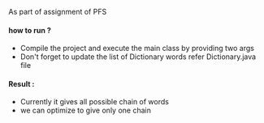 As part of assignment of PFS

#### how to run ?
 - Compile the project and execute the main class by providing two args
 - Don't forget to update the list of Dictionary words refer Dictionary.java file
 
#### Result :
 - Currently it gives all possible chain of words
 - we can optimize to give only one chain
 
 
 
    
  